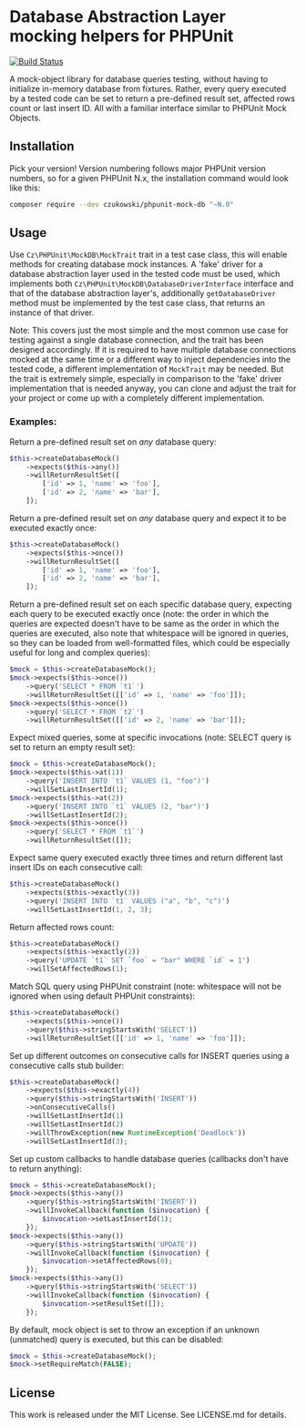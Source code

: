 Database Abstraction Layer mocking helpers for PHPUnit
======================================================

[![Build Status](https://travis-ci.org/czukowski/phpunit-mock-db.svg?branch=master)](https://travis-ci.org/czukowski/phpunit-mock-db)

A mock-object library for database queries testing, without having to initialize in-memory
database from fixtures. Rather, every query executed by a tested code can be set to return
a pre-defined result set, affected rows count or last insert ID. All with a familiar interface
similar to PHPUnit Mock Objects.

Installation
------------

Pick your version! Version numbering follows major PHPUnit version numbers, so for a given
PHPUnit N.x, the installation command would look like this:

```sh
composer require --dev czukowski/phpunit-mock-db "~N.0"
```

Usage
-----

Use `Cz\PHPUnit\MockDB\MockTrait` trait in a test case class, this will enable methods for
creating database mock instances. A 'fake' driver for a database abstraction layer used in the
tested code must be used, which implements both `Cz\PHPUnit\MockDB\DatabaseDriverInterface`
interface and that of the database abstraction layer's, additionally `getDatabaseDriver` method
must be implemented by the test case class, that returns an instance of that driver.

Note: This covers just the most simple and the most common use case for testing against a single
database connection, and the trait has been designed accordingly. If it is required to have multiple
database connections mocked at the same time or a different way to inject dependencies into the
tested code, a different implementation of `MockTrait` may be needed. But the trait is extremely
simple, especially in comparison to the 'fake' driver implementation that is needed anyway, you can
clone and adjust the trait for your project or come up with a completely different implementation.

### Examples:

Return a pre-defined result set on _any_ database query:

```php
$this->createDatabaseMock()
    ->expects($this->any())
    ->willReturnResultSet([
        ['id' => 1, 'name' => 'foo'],
        ['id' => 2, 'name' => 'bar'],
    ]);
```

Return a pre-defined result set on _any_ database query and expect it to be executed exactly once:

```php
$this->createDatabaseMock()
    ->expects($this->once())
    ->willReturnResultSet([
        ['id' => 1, 'name' => 'foo'],
        ['id' => 2, 'name' => 'bar'],
    ]);
```

Return a pre-defined result set on each specific database query, expecting each query to be executed
exactly once (note: the order in which the queries are expected doesn't have to be same as the order
in which the queries are executed, also note that whitespace will be ignored in queries, so they can
be loaded from well-formatted files, which could be especially useful for long and complex queries):

```php
$mock = $this->createDatabaseMock();
$mock->expects($this->once())
    ->query('SELECT * FROM `t1`')
    ->willReturnResultSet([['id' => 1, 'name' => 'foo']]);
$mock->expects($this->once())
    ->query('SELECT * FROM `t2`')
    ->willReturnResultSet([['id' => 2, 'name' => 'bar']]);
```

Expect mixed queries, some at specific invocations (note: SELECT query is set to return an empty
result set):

```php
$mock = $this->createDatabaseMock();
$mock->expects($this->at(1))
    ->query('INSERT INTO `t1` VALUES (1, "foo")')
    ->willSetLastInsertId(1);
$mock->expects($this->at(2))
    ->query('INSERT INTO `t1` VALUES (2, "bar")')
    ->willSetLastInsertId(2);
$mock->expects($this->once())
    ->query('SELECT * FROM `t1`')
    ->willReturnResultSet([]);
```

Expect same query executed exactly three times and return different last insert IDs on each
consecutive call:

```php
$this->createDatabaseMock()
    ->expects($this->exactly(3))
    ->query('INSERT INTO `t1` VALUES ("a", "b", "c")')
    ->willSetLastInsertId(1, 2, 3);
```

Return affected rows count:

```php
$this->createDatabaseMock()
    ->expects($this->exactly(2))
    ->query('UPDATE `t1` SET `foo` = "bar" WHERE `id` = 1')
    ->willSetAffectedRows(1);
```

Match SQL query using PHPUnit constraint (note: whitespace will not be ignored when using default
PHPUnit constraints):

```php
$this->createDatabaseMock()
    ->expects($this->once())
    ->query($this->stringStartsWith('SELECT'))
    ->willReturnResultSet([['id' => 1, 'name' => 'foo']]);
```

Set up different outcomes on consecutive calls for INSERT queries using a consecutive calls stub
builder:

```php
$this->createDatabaseMock()
    ->expects($this->exactly(4))
    ->query($this->stringStartsWith('INSERT'))
    ->onConsecutiveCalls()
    ->willSetLastInsertId(1)
    ->willSetLastInsertId(2)
    ->willThrowException(new RuntimeException('Deadlock'))
    ->willSetLastInsertId(3);
```

Set up custom callbacks to handle database queries (callbacks don't have to return anything):

```php
$mock = $this->createDatabaseMock();
$mock->expects($this->any())
    ->query($this->stringStartsWith('INSERT'))
    ->willInvokeCallback(function ($invocation) {
        $invocation->setLastInsertId(1);
    });
$mock->expects($this->any())
    ->query($this->stringStartsWith('UPDATE'))
    ->willInvokeCallback(function ($invocation) {
        $invocation->setAffectedRows(0);
    });
$mock->expects($this->any())
    ->query($this->stringStartsWith('SELECT'))
    ->willInvokeCallback(function ($invocation) {
        $invocation->setResultSet([]);
    });
```

By default, mock object is set to throw an exception if an unknown (unmatched) query is executed,
but this can be disabled:

```php
$mock = $this->createDatabaseMock();
$mock->setRequireMatch(FALSE);
```

License
-------

This work is released under the MIT License. See LICENSE.md for details.
